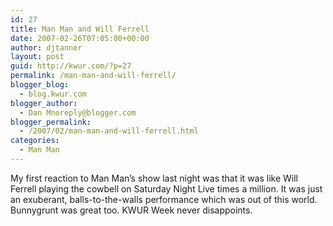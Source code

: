 ```yaml
---
id: 27
title: Man Man and Will Ferrell
date: 2007-02-26T07:05:00+00:00
author: djtanner
layout: post
guid: http://kwur.com/?p=27
permalink: /man-man-and-will-ferrell/
blogger_blog:
  - blog.kwur.com
blogger_author:
  - Dan Mnoreply@blogger.com
blogger_permalink:
  - /2007/02/man-man-and-will-ferrell.html
categories:
  - Man Man
---
```

<div class="pf-content">
  <p>
    My first reaction to Man Man&#8217;s show last night was that it was like Will Ferrell playing the cowbell on Saturday Night Live times a million. It was just an exuberant, balls-to-the-walls performance which was out of this world. Bunnygrunt was great too. KWUR Week never disappoints.
  </p>
</div>